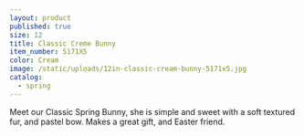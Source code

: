 ```yaml
---
layout: product
published: true
size: 12
title: Classic Creme Bunny
item_number: 5171X5
color: Cream
image: /static/uploads/12in-classic-cream-bunny-5171x5.jpg
catalog:
  - spring
---
```

Meet our Classic Spring Bunny, she is simple and sweet with a soft textured fur, and pastel bow. Makes a great gift, and Easter friend.
